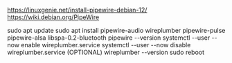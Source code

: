 https://linuxgenie.net/install-pipewire-debian-12/
https://wiki.debian.org/PipeWire

sudo apt update
sudo apt install pipewire-audio wireplumber pipewire-pulse pipewire-alsa libspa-0.2-bluetooth
pipewire --version
systemctl --user --now enable wireplumber.service
systemctl --user --now disable wireplumber.service (OPTIONAL)
wireplumber --version
sudo reboot
